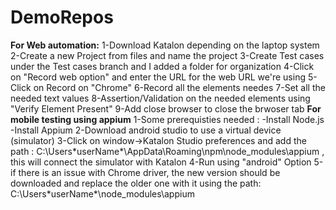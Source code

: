 # DemoRepos
**For Web automation:**
1-Download Katalon depending on the laptop system
2-Create a new Project from files and name the project
3-Create Test cases under the Test cases branch and I added a folder for organization
4-Click on "Record web option" and enter the URL for the web URL we're using
5- Click on Record on "Chrome"
6-Record all the elements needes
7-Set all the needed text values
8-Assertion/Validation on the needed elements using "Verify Element Present"
9-Add close browser to close the brwoser tab
**For mobile testing using appium**
1-Some prerequisties needed : 
-Install Node.js
-Install Appium
2-Download android studio to use a virtual device (simulator)
3-Click on window->Katalon Studio preferences and add the path : C:\Users\*userName*\AppData\Roaming\npm\node_modules\appium , this will connect the simulator with Katalon
4-Run using "android" Option
5-if there is an issue with Chrome driver, the new version should be downloaded and replace  the older one with it using the path: C:\Users\*userName*\node_modules\appium
